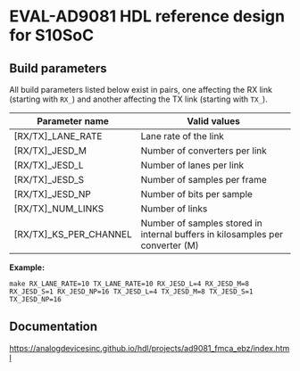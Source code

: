 
# EVAL-AD9081 HDL reference design for S10SoC

## Build parameters

All build parameters listed below exist in pairs, one affecting the RX link (starting with `RX_`) and another affecting the TX link (starting with `TX_`).

| Parameter name         | Valid values                                                                  |
| ---------------------- | ----------------------------------------------------------------------------- |
| [RX/TX]_LANE_RATE      | Lane rate of the  link                                                        |
| [RX/TX]_JESD_M         | Number of converters per link                                                 |
| [RX/TX]_JESD_L         | Number of lanes per link                                                      |
| [RX/TX]_JESD_S         | Number of samples per frame                                                   |
| [RX/TX]_JESD_NP        | Number of bits per sample                                                     |
| [RX/TX]_NUM_LINKS      | Number of links                                                               |
| [RX/TX]_KS_PER_CHANNEL | Number of samples stored in internal buffers in kilosamples per converter (M) |

**Example:**

  `make RX_LANE_RATE=10 TX_LANE_RATE=10 RX_JESD_L=4 RX_JESD_M=8 RX_JESD_S=1 RX_JESD_NP=16 TX_JESD_L=4 TX_JESD_M=8 TX_JESD_S=1 TX_JESD_NP=16`

## Documentation

https://analogdevicesinc.github.io/hdl/projects/ad9081_fmca_ebz/index.html
